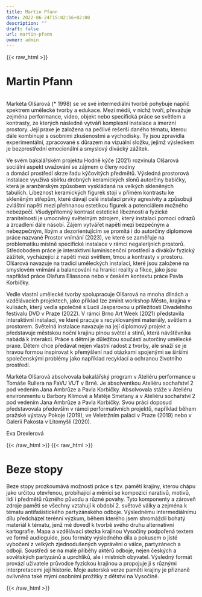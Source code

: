 ```yaml
---
title: Martin Pfann
date: 2022-06-24T15:02:56+02:00
description: ""
draft: false
url: martin-pfann
owner: admin
---
```

{{< raw_html >}}
<h1 id="martin-pfann">Martin Pfann</h1>
<div class="page" title="Page 23">
<div class="section">
<div class="layoutArea">
<div class="column">
<p>Markéta Olšarová (* 1998) se ve své intermediální tvorbě pohybuje napříč spektrem umělecké tvorby a edukace. Mezi médii, v nichž tvoří, převažuje zejména performance, video, objekt nebo specifická práce se světlem a kontrasty, ze kterých následně vytváří komplexní instalace a imerzní prostory. Její praxe je založena na pečlivé rešerši daného tématu, kterou dále kombinuje s osobními zkušenostmi a východisky. Ty jsou zpravidla experimentální, zpracované s důrazem na vizuální složku, jejímž výsledkem je bezprostřední emocionální a smyslový divácký zážitek.</p>
<p>Ve svém bakalářském projektu Hodně kýče (2021) rozvinula Olšarová sociální aspekt uvažování se zájmem o členy rodiny<br>a domácí prostředí skrze řadu kýčovitých předmětů. Výsledná prostorová instalace využívá sbírku drobných keramických slonů autorčiny babičky, která je aranžérským způsobem vyskládaná na velkých skleněných tabulích. Líbeznost keramických figurek stojí v přímém kontrastu ke skleněným střepům, které dávají celé instalaci prvky agresivity a způsobují zvláštní napětí mezi přehnanou estetikou figurek a potenciálem možného nebezpečí. Všudypřítomný kontrast estetické líbeznosti a fyzické zranitelnosti je umocněný světelným zdrojem, který instalaci pomocí odrazů a zrcadlení dále násobí. Zájem vytvářet napětí mezi bezpečným a nebezpečným, libým a dezorientujícím se promítá i do autorčiny diplomové práce nazvané Prostor vnímání (2023), ve které se zaměřuje na problematiku místně specifické instalace v rámci negalerijních prostorů. Středobodem práce je interaktivní luminiscenční prostředí a divákův fyzický zážitek, vycházející z napětí mezi světlem, tmou a kontrasty v prostoru. Olšarová navazuje na tradici uměleckých instalací, které jsou založené na smyslovém vnímání a balancování na hranici reality a fikce, jako jsou například práce Olafura Eliassona nebo&nbsp;v českém kontextu práce Pavla Korbičky.</p>
<p>Vedle vlastní umělecké tvorby spolupracuje Olšarová na mnoha dílnách a vzdělávacích projektech, jako příklad lze zmínit workshop Město, krajina v kulisách, který vedla společně s Lucií Jasparovou u příležitosti Divadelního festivalu DVD v Praze (2022). V rámci Brno Art Week (2021) představila interaktivní instalaci, ve které pracuje s recyklovanými materiály, světlem a prostorem. Světelná instalace navazuje na její diplomový projekt a představuje městskou noční krajinu plnou světel a stínů, která návštěvníka nabádá k interakci. Práce s dětmi je důležitou součástí autorčiny umělecké praxe. Dětem chce předávat nejen vlastní radost z tvorby, ale snaží se je hravou formou inspirovat k přemýšlení nad otázkami spojenými se širšími společenskými problémy jako například recyklací a ochranou životního prostředí.</p>
<p>Markéta Olšarová absolvovala bakalářský program v Ateliéru performance u Tomáše Rullera na FaVU VUT v Brně. Je absolventkou Ateliéru sochařství 2 pod vedením Jana Ambrůze a Pavla Korbičky. Absolvovala stáže v Ateliéru environmentu u Barbory Klímové a Matěje Smetany a v Ateliéru sochařství 2 pod vedením Jana Ambrůze a Pavla Korbičky. Svou práci doposud představovala především v rámci performativních projektů, například během pražské výstavy Pokoje (2019), ve Veletržním paláci v Praze (2019) nebo v Galerii Pakosta v Litomyšli (2020).</p>
<p>Eva Drexlerová</p>
</div>
</div>
</div>
</div>
{{< /raw_html >}}
<!-- SECTION BREAK -->
{{< raw_html >}}
<h1 class="b-detail__title">Beze stopy</h1>
<p>Beze stopy prozkoum&aacute;v&aacute; možnosti pr&aacute;ce s tzv. pamět&iacute; krajiny, kterou ch&aacute;pu jako určitou otevřenou, prob&iacute;haj&iacute;c&iacute; a měn&iacute;c&iacute; se kompozici narativů, motivů, lid&iacute; i předmětů různ&eacute;ho původu a různ&eacute; povahy. Tyto komponenty a z&aacute;roveň zdroje paměti se v&scaron;echny vztahuj&iacute; k obdob&iacute; 2. světov&eacute; v&aacute;lky a zejm&eacute;na k t&eacute;matu antifa&scaron;istick&eacute;ho partyz&aacute;nsk&eacute;ho odboje. V&yacute;sledn&eacute;mu intermedi&aacute;ln&iacute;mu d&iacute;lu předch&aacute;zel ter&eacute;nn&iacute; v&yacute;zkum, během kter&eacute;ho jsem shrom&aacute;ždil bohat&yacute; materi&aacute;l k t&eacute;matu, jenž mě dovedl k tvorbě sv&eacute;ho druhu alternativn&iacute; kartografie. Mapa a vzděl&aacute;vac&iacute; stezka krajinou Vysočiny podpořen&aacute; textem ve formě audioguide, jsou form&aacute;ty v&yacute;sledn&eacute;ho d&iacute;la a pokusem o jist&eacute; vybočen&iacute; z velk&yacute;ch zjednodu&scaron;en&yacute;ch vypr&aacute;věn&iacute; o v&aacute;lce, partyz&aacute;nech a odboji. Soustřed&iacute; se na mal&eacute; př&iacute;běhy akt&eacute;rů odboje, nejen česk&yacute;ch a sovětsk&yacute;ch partyz&aacute;nů a uprchl&iacute;ků, ale i m&iacute;stn&iacute;ch obyvatel. V&yacute;sledn&yacute; form&aacute;t prov&aacute;z&iacute; uživatele průvodce fyzickou krajinou a propojuje ji s různ&yacute;mi interpretacemi jej&iacute; historie. Moje autorsk&aacute; verze paměti krajiny je přiznaně ovlivněna tak&eacute; m&yacute;mi osobn&iacute;mi prožitky z dětstv&iacute; na Vysočině.</p>
{{< /raw_html >}}

